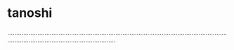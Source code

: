 # tanoshi

.........................................................................................................................................................................................